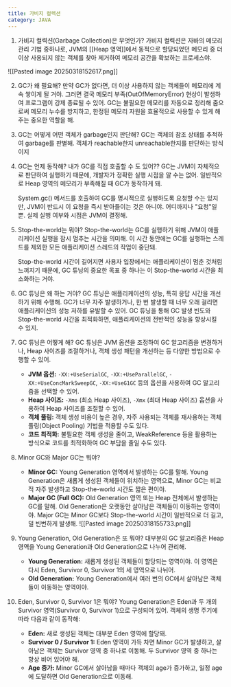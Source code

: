 ```yaml
---
title: 가비지 컬렉션
category: JAVA
---
```

1. 가비지 컬력션(Garbage Collection)은 무엇인가? 
	가비지 컬력션은 자바의 메모리 관리 기법 중하나로, JVM의 [[Heap 영역]]에서 동적으로 할당되었던 메모리 중 더 이상 사용되지 않는 객체를 찾아 제거하여 메모리 공간을 확보하는 프로세스야. 

![[Pasted image 20250318152617.png]]

2. GC가 왜 필요해? 
	만약 GC가 없다면, 더 이상 사용하지 않는 객체들이 메모리에 계속 쌓이게 될 거야. 그러면 결국 메모리 부족(OutOfMemoryError) 현상이 발생하여 프로그램이 강제 종료될 수 있어. GC는 불필요한 메모리를 자동으로 정리해 줌으로써 메모리 누수를 방지하고, 한정된 메모리 자원을 효율적으로 사용할 수 있게 해주는 중요한 역할을 해.
	
3. GC는 어떻게 어떤 객체가 garbage인지 판단해?
	GC는 객체의 참조 상태를 추적하여 garbage를 판별해. 객체가 reachable한지 unreachable한지를 판단하는 방식이지
	
4. GC는 언제 동작해? 내가 GC를 직접 호출할 수 도 있어??
	GC는 JVM이 자체적으로 판단하여 실행하기 때문에, 개발자가 정확한 실행 시점을 알 수는 없어. 일반적으로 Heap 영역의 메모리가 부족해질 때 GC가 동작하게 돼. 
	
	System.gc() 메서드를 호출하여 GC를 명시적으로 실행하도록 요청할 수는 있지만, JVM이 반드시 이 요청을 즉시 받아들이는 것은 아니야. 어디까지나 "요청"일 뿐. 실제 실행 여부와 시점은 JVM이 결정해. 
	
5. Stop-the-world는 뭐야?
	Stop-the-world는 GC를 실행하기 위해 JVM이 애플리케이션 실행을 잠시 멈추는 시간을 의미해. 이 시간 동안에는 GC를 실행하는 스레드를 제외한 모든 애플리케이션 스레드의 작업이 중단돼. 
	
	Stop-the-world 시간이 길어지면 사용자 입장에서는 애플리케이션이 멈춘 것처럼 느껴지기 때문에, GC 튜닝의 중요한 목표 중 하나는 이 Stop-the-world 시간을 최소화하는 거야.
	
6. GC 튜닝은 왜 하는 거야?
	GC 튜닝은 애플리케이션의 성능, 특히 응답 시간을 개선하기 위해 수행해. GC가 너무 자주 발생하거나, 한 번 발생할 때 너무 오래 걸리면 애플리케이션의 성능 저하를 유발할 수 있어. GC 튜닝을 통해 GC 발생 빈도와 Stop-the-world 시간을 최적화하면, 애플리케이션의 전반적인 성능을 향상시킬 수 있지.
7. GC 튜닝은 어떻게 해? 
	GC 튜닝은 JVM 옵션을 조정하여 GC 알고리즘을 변경하거나, Heap 사이즈를 조절하거나, 객체 생성 패턴을 개선하는 등 다양한 방법으로 수행할 수 있어.
	- **JVM 옵션:** `-XX:+UseSerialGC`, `-XX:+UseParallelGC`, `-XX:+UseConcMarkSweepGC`, `-XX:+UseG1GC` 등의 옵션을 사용하여 GC 알고리즘을 선택할 수 있어.
	- **Heap 사이즈:** `-Xms` (최소 Heap 사이즈), `-Xmx` (최대 Heap 사이즈) 옵션을 사용하여 Heap 사이즈를 조절할 수 있어.
	- **객체 풀링:** 객체 생성 비용이 높은 경우, 자주 사용되는 객체를 재사용하는 객체 풀링(Object Pooling) 기법을 적용할 수도 있다.
	- **코드 최적화:** 불필요한 객체 생성을 줄이고, WeakReference 등을 활용하는 방식으로 코드를 최적화하여 GC 부담을 줄일 수도 있다.
8. Minor GC와 Major GC는 뭐야?
	- **Minor GC:** Young Generation 영역에서 발생하는 GC를 말해. Young Generation은 새롭게 생성된 객체들이 위치하는 영역으로, Minor GC는 비교적 자주 발생하고 Stop-the-world 시간도 짧은 편이야.
	- **Major GC (Full GC):** Old Generation 영역 또는 Heap 전체에서 발생하는 GC를 말해. Old Generation은 오랫동안 살아남은 객체들이 이동하는 영역이야. Major GC는 Minor GC보다 Stop-the-world 시간이 일반적으로 더 길고, 덜 빈번하게 발생해.
![[Pasted image 20250318155733.png]]

9. Young Generation, Old Generation은 또 뭐야?
	대부분의 GC 알고리즘은 Heap 영역을 Young Generation과 Old Generation으로 나누어 관리해.

	- **Young Generation:** 새롭게 생성된 객체들이 할당되는 영역이야. 이 영역은 다시 Eden, Survivor 0, Survivor 1의 세 영역으로 나뉘어.
	- **Old Generation:** Young Generation에서 여러 번의 GC에서 살아남은 객체들이 이동하는 영역이야.
10. Eden, Survivor 0, Survivor 1은 뭐야?
	Young Generation은 Eden과 두 개의 Survivor 영역(Survivor 0, Survivor 1)으로 구성되어 있어. 객체의 생명 주기에 따라 다음과 같이 동작해:
	- **Eden:** 새로 생성된 객체는 대부분 Eden 영역에 할당돼.
	-  **Survivor 0 / Survivor 1:** Eden 영역이 가득 차면 Minor GC가 발생하고, 살아남은 객체는 Survivor 영역 중 하나로 이동해. 두 Survivor 영역 중 하나는 항상 비어 있어야 해.
	-  **Age 증가:** Minor GC에서 살아남을 때마다 객체의 age가 증가하고, 일정 age에 도달하면 Old Generation으로 이동해.
